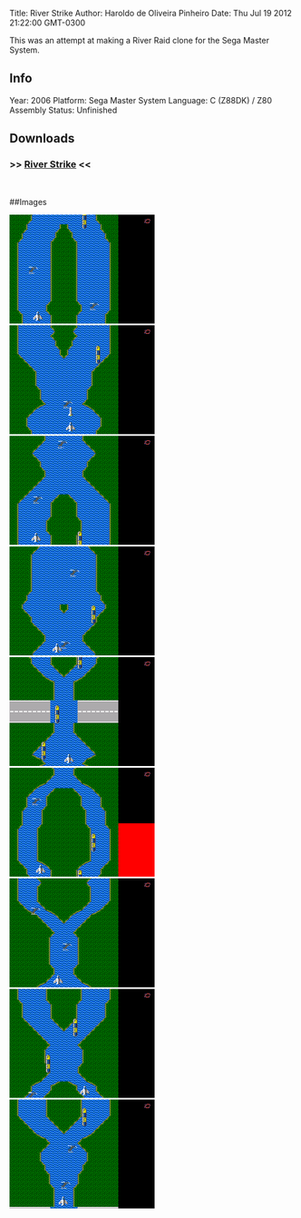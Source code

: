 Title: River Strike
Author: Haroldo de Oliveira Pinheiro
Date: Thu Jul 19 2012 21:22:00 GMT-0300

This was an attempt at making a River Raid clone for the Sega Master System.

## Info
Year: 2006
Platform: Sega Master System
Language: C (Z88DK) / Z80 Assembly
Status: Unfinished

## Downloads
### >> [River Strike](/downloads/RiverStrike-SMS-0.04alpha.zip "Download River Strike") <<
<br>

##Images

<div class="ContentFlow">
	<div class="flow">
		<img class="item" src="/river-strike-sms/river-01.png" />
		<img class="item" src="/river-strike-sms/river-02.png" />
		<img class="item" src="/river-strike-sms/river-03.png" />
		<img class="item" src="/river-strike-sms/river-04.png" />
		<img class="item" src="/river-strike-sms/river-05.png" />
		<img class="item" src="/river-strike-sms/river-06.png" />
		<img class="item" src="/river-strike-sms/river-07.png" />
		<img class="item" src="/river-strike-sms/river-08.png" />
		<img class="item" src="/river-strike-sms/river-09.png" />
	</div>
</div>
